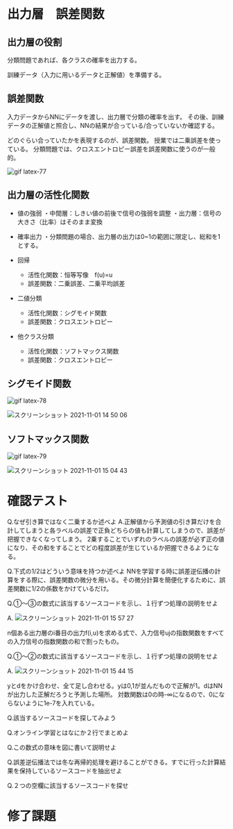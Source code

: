# 出力層　誤差関数

## 出力層の役割
分類問題であれば、各クラスの確率を出力する。

訓練データ（入力に用いるデータと正解値）を準備する。

## 誤差関数
入力データからNNにデータを渡し、出力層で分類の確率を出す。
その後、訓練データの正解値と照合し、NNの結果が合っている/合っていないか確認する。

どのぐらい合っていたかを表現するのが、誤差関数。
授業では二乗誤差を使っている。
分類問題では、クロスエントロピー誤差を誤差関数に使うのが一般的。

![gif latex-77](https://user-images.githubusercontent.com/85814165/139612182-b4c718a8-033f-40d6-b6b0-1b2f9327df91.gif)

## 出力層の活性化関数
- 値の強弱
・中間層：しきい値の前後で信号の強弱を調整
・出力層：信号の大きさ（比率）はそのまま変換

- 確率出力
・分類問題の場合、出力層の出力は0~1の範囲に限定し、総和を1とする。

- 回帰
  - 活性化関数：恒等写像　f(u)=u
  - 誤差関数：二乗誤差、二乗平均誤差
- 二値分類
  - 活性化関数：シグモイド関数
  - 誤差関数：クロスエントロピー 
- 他クラス分類
  - 活性化関数：ソフトマックス関数
  - 誤差関数：クロスエントロピー 

## シグモイド関数

![gif latex-78](https://user-images.githubusercontent.com/85814165/139627326-bb17deed-15b9-4405-8e3a-0d106764eba8.gif)

![スクリーンショット 2021-11-01 14 50 06](https://user-images.githubusercontent.com/85814165/139627384-c08c00b9-07cc-411e-b67f-6e01c9f7e2c4.png)

## ソフトマックス関数

![gif latex-79](https://user-images.githubusercontent.com/85814165/139628201-e6064671-399c-4b12-ae9c-b275079a36fa.gif)

![スクリーンショット 2021-11-01 15 04 43](https://user-images.githubusercontent.com/85814165/139628623-3191d26b-a661-4a35-818c-43ba99fdffb6.png)


# 確認テスト
Q.なぜ引き算ではなく二乗するか述べよ
A.正解値から予測値の引き算だけを合計してしまうと各ラベルの誤差で正負どちらの値も計算してしまうので、誤差が把握できなくなってしまう。
2乗することでいずれのラベルの誤差が必ず正の値になり、その和をすることでどの程度誤差が生じているか把握できるようになる。

Q.下式の1/2はどういう意味を持つか述べよ
NNを学習する時に誤差逆伝播の計算をする際に、誤差関数の微分を用いる。その微分計算を簡便化するために、誤差関数に1/2の係数をかけているだけ。

Q.①〜③の数式に該当するソースコードを示し、１行ずつ処理の説明をせよ

A.
![スクリーンショット 2021-11-01 15 57 27](https://user-images.githubusercontent.com/85814165/139633478-80b86968-8b24-4ca4-aad9-176bec5a15c1.png)

n個ある出力層のi番目の出力f(i,u)を求める式で、入力信号ujの指数関数をすべての入力信号の指数関数の和で割ったもの。

Q.①〜②の数式に該当するソースコードを示し、１行ずつ処理の説明をせよ

A.
![スクリーンショット 2021-11-01 15 44 15](https://user-images.githubusercontent.com/85814165/139632199-dce2e220-208d-435f-8f0b-7a39df1ebe5d.png)

yとdをかけ合わせ、全て足し合わせる。yは0,1が並んだもので正解が1。dはNNが出力した正解だろうと予測した場所。
対数関数は0の時-∞になるので、0にならないように1e-7を入れている。


Q.該当するソースコードを探してみよう

Q.オンライン学習とはなにか２行でまとめよ

Q.この数式の意味を図に書いて説明せよ

Q.誤差逆伝播法では冬な再帰的処理を避けることができる。すでに行った計算結果を保持しているソースコードを抽出せよ

Q.２つの空欄に該当するソースコードを探せ

# 修了課題
